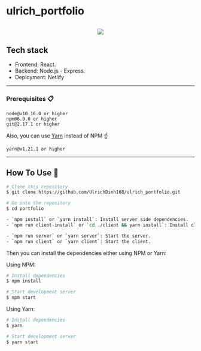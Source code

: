 # ulrich_portfolio

<h2 align="center">
  <img src="https://github.com/UlrichDinh168/ulrich_portfolio/blob/master/ezgif.com-gif-maker.gif" />
  <br>
</h2>

## Tech stack
 - Frontend: React.
 - Backend: Node.js - Express.
 - Deployment: Netlify
---

### Prerequisites 📋
```
node@v10.16.0 or higher
npm@6.9.0 or higher
git@2.17.1 or higher
```

Also, you can use [Yarn](https://yarnpkg.com/) instead of NPM ☝️

```
yarn@v1.21.1 or higher
```

---

## How To Use 🔧

```bash
# Clone this repository
$ git clone https://github.com/UlrichDinh168/ulrich_portfolio.git

# Go into the repository
$ cd portfolio

- `npm install` or `yarn install`: Install server side dependencies.
- `npm run client-install` or `cd ./client && yarn install`: Install client side dependencies.

- `npm run server` or `yarn server`: Start the server.
- `npm run client` or `yarn client`: Start the client.
```

Then you can install the dependencies either using NPM or Yarn:

Using NPM:

```bash
# Install dependencies
$ npm install

# Start development server
$ npm start
```

Using Yarn:

```bash
# Install dependencies
$ yarn

# Start development server
$ yarn start
```

